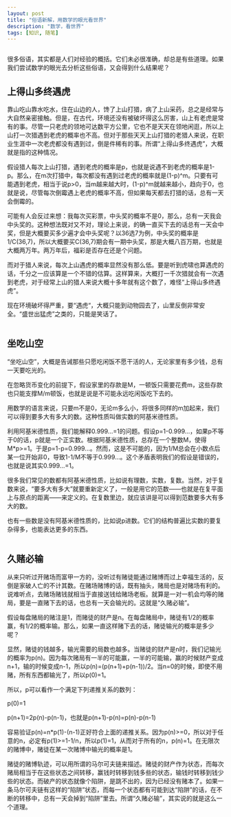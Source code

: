 ```yaml
---
layout: post
title: "俗语新解，用数学的眼光看世界"
description: "数学，看世界"
tags: [知识, 随笔]
---
```


<figure>
	<img src="http://m3.img.srcdd.com/farm5/d/2012/1030/16/25A25BFCC8672FE7CAB765BDE868823E_B500_900_260_196.JPEG" alt="">
</figure>

很多俗语，其实都是人们对经验的概括。它们未必很准确，却总是有些道理。如果我们尝试数学的眼光去分析这些俗语，又会得到什么结果呢？

## 上得山多终遇虎

靠山吃山靠水吃水，住在山边的人，馋了上山打猎，病了上山采药，总之是经常与大自然亲密接触。但是，在古代，环境还没有被破坏得这么厉害，山上有老虎是常有的事。尽管一只老虎的领地可达数平方公里，它也不是天天在领地闲逛，所以上山打一次猎遇到老虎的概率也不高。但对于那些天天上山打猎的老猎人来说，在职业生涯中一次老虎都没有遇到过，倒是件稀有的事。所谓“上得山多终遇虎”，大概就是指的这种情况。

假设猎人每次上山打猎，遇到老虎的概率是p，也就是说遇不到老虎的概率是1-p。那么，在m次打猎中，每次都没有遇到过老虎的概率就是(1-p)^m。只要有可能遇到老虎，相当于说p>0，当m越来越大时，(1-p)^m就越来越小，趋向于0，也就是说，尽管每次倒霉遇上老虎的概率不高，但如果每天都去打猎的话，总有一天会倒霉的。

可能有人会反过来想：我每次买彩票，中头奖的概率不是0，那么，总有一天我会中头奖的。这种想法既对又不对，理论上来说，的确一直买下去的话总有一天会中奖，但是大概要买多少遍才会中头奖呢？以36选7为例，中头奖的概率是1/C(36,7)，所以大概要买C(36,7)期会有一期中头奖，那是大概八百万期，也就是大概两万年。两万年后，福彩是否存在还是个问题。

而对于猎人来说，每次上山遇虎的概率显然没有那么低。要是听到虎啸也算遇虎的话，千分之一应该算是一个不错的估算。这样算来，大概打一千次猎就会有一次遇到老虎，对于经常上山的猎人来说大概十多年就有这个数了，难怪“上得山多终遇虎”。

现在环境破坏得严重，要“遇虎“，大概只能到动物园去了，山里反倒非常安全。“盛世出猛虎”之类的，只能是笑话了。

<figure>
	<img src="http://m1.img.srcdd.com/farm5/d/2012/1030/16/AC4246778F9DD5382B37791F1984CAD7_B500_900_500_440.JPEG" alt="">
</figure>

## 坐吃山空

“坐吃山空”，大概是告诫那些只愿吃闲饭不愿干活的人，无论家里有多少钱，总有一天要吃光的。

在忽略货币变化的前提下，假设家里的存款是M，一顿饭只需要花费m，这些存款也只能支撑M/m顿饭，也就是说是不可能永远吃闲饭吃下去的。

用数学的语言来说，只要m不是0，无论m多么小，将很多同样的m加起来，我们可以得到要多大有多大的数。这种性质叫做实数的阿基米德性质。

利用阿基米德性质，我们能解释0.999...=1的问题。假设p=1-0.999...，如果p不等于0的话，p就是一个正实数。根据阿基米德性质，总存在一个整数M，使得M*p>=1。于是p=1-p=0.999...。然而，这是不可能的，因为1/M总会在小数点后某一位开始非0，导致1-1/M不等于0.999...。这个矛盾表明我们的假设是错误的，也就是说其实0.999...=1。

很多我们常见的数都有阿基米德性质，比如说有理数，实数，复数。当然，对于复数来说，“要多大有多大”就要重新定义了，一般是用它的范数——也就是在复平面上与原点的距离——来定义的。在复数里边，就应该讲是可以得到范数要多大有多大的数。

也有一些数是没有阿基米德性质的，比如说p进数。它们的结构普遍比实数的要复杂得多，也能表达更多的东西。

<figure>
	<img src="http://m1.img.srcdd.com/farm5/d/2012/1030/16/1F55655BAE5D1A8EE6D50944072C34C0_B500_900_500_420.JPEG" alt="">
</figure>

## 久赌必输

从来只听过开赌场而富甲一方的，没听过有赌徒能通过赌博而过上幸福生活的，反倒是家破人亡的不计其数。在赌场赌博的话，既有抽头，赌局也是对赌场有利的。说难听点，去赌场赌钱就相当于直接送钱给赌场老板。就算是一对一机会均等的赌局，要是一直赌下去的话，也总有一天会输光的。这就是“久赌必输”。

假设每盘赌局的赌注是1，而赌徒的财产是n。在每盘赌局中，赌徒有1/2的概率赢，有1/2的概率输。那么，如果一直这样赌下去的话，赌徒输光的概率是多少呢？

显然，赌徒的钱越多，输光需要的局数也越多。当赌徒的财产是n时，我们记输光的概率为p(n)。因为每次赌局有一半的可能赢，一半的可能输，赢的时候财产变成n+1，输的时候变成n-1，所以p(n)=(p(n+1)+p(n-1))/2。当n=0的时候，即使不用赌，所有东西都输光了，所以p(0)=1。

所以，p可以看作一个满足下列递推关系的数列：

p(0)=1

p(n+1)=2p(n)-p(n-1)，也就是p(n+1)-p(n)=p(n)-p(n-1)

容易验证p(n)=n*p(1)-(n-1)正好符合上面的递推关系。因为p(n)>=0，所以对于任意的n，必定有p(1)>=1-1/n，所以p(1)=1，从而对于所有的n，p(n)=1。在无限次的赌博中，赌徒在某一次赌博中输光的概率是1。

赌徒的赌博轨迹，可以用所谓的马尔可夫链来描述。赌徒的财产作为状态，而每次赌局相当于在这些状态之间转移，赢钱时转移到钱多些的状态，输钱时转移到钱少些的状态。而破产的状态就像个陷阱，是跳不出的，因为已经没有赌本了。如果一条马尔可夫链有这样的“陷阱”状态，而每一个状态都有可能到达“陷阱”的话，在不断的转移中，总有一天会掉到“陷阱”里去。所谓“久赌必输”，其实说的就是这么一个道理。

<figure>
	<img src="http://m3.img.srcdd.com/farm4/d/2012/1030/16/E9465BF86D4CE754925BD88FF2AF22FE_B500_900_500_440.JPEG" alt="">
</figure>